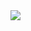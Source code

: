 <img align="center" src="https://github-readme-stats.vercel.app/api?username=lfkdsk&count_private=true&include_all_commits=true"/>
